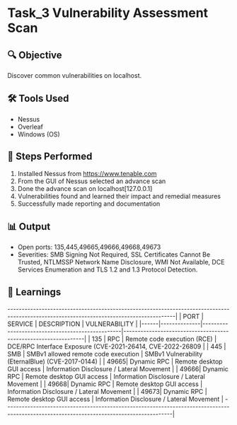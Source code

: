 # Task_3 Vulnerability Assessment Scan

## 🔍 Objective
Discover common vulnerabilities on localhost.

## 🛠 Tools Used
- Nessus
- Overleaf
- Windows (OS)

## 🧪 Steps Performed
1. Installed Nessus from https://www.tenable.com
2. From the GUI of Nessus selected an advance scan
3. Done the advance scan on localhost[127.0.0.1]
4. Vulnerabilities found and learned their impact and remedial measures
5. Successfully made reporting and documentation 

## 📊 Output
- Open ports: 135,445,49665,49666,49668,49673
- Severities: SMB Signing Not Required, SSL Certificates Cannot Be Trusted, NTLMSSP Network Name Disclosure, WMI Not Available, DCE Services Enumeration and TLS 1.2 and 1.3 Protocol Detection.

## 🧠 Learnings
-----------------------------------------------------------------------------------------------------------------------------------------|
| PORT | SERVICE      | DESCRIPTION                                     | VULNERABILITY                                                  |
|------|--------------|-------------------------------------------------|----------------------------------------------------------------|
| 135  | RPC          | Remote code execution (RCE)                     | DCE/RPC Interface Exposure (CVE-2021-26414, CVE-2022-26809     |
| 445  | SMB          | SMBv1 allowed remote code execution             | SMBv1 Vulnerability (EternalBlue)  (CVE-2017-0144)             |
| 49665| Dynamic RPC  | Remote desktop GUI access                       | Information Disclosure / Lateral Movement                      |
| 49666| Dynamic RPC  | Remote desktop GUI access                       | Information Disclosure / Lateral Movement                      |
| 49668| Dynamic RPC  | Remote desktop GUI access                       | Information Disclosure / Lateral Movement                      |
| 49673| Dynamic RPC  | Remote desktop GUI access                       | Information Disclosure / Lateral Movement                      |
-----------------------------------------------------------------------------------------------------------------------------------------|

